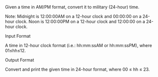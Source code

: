 Given a time in AM/PM format, convert it to military (24-hour) time.

Note: Midnight is 12:00:00AM on a 12-hour clock and 00:00:00 on a 24-hour clock. Noon is 12:00:00PM on a 12-hour clock and 12:00:00 on a 24-hour clock.

Input Format

A time in 12-hour clock format (i.e.: hh:mm:ssAM or hh:mm:ssPM), where 01≤hh≤12.

Output Format

Convert and print the given time in 24-hour format, where 00 ≤ hh ≤ 23.
